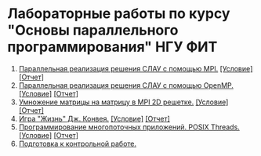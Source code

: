# Лабораторные работы по курсу "Основы параллельного программирования" НГУ ФИТ
1. [Параллельная реализация решения СЛАУ с помощью MPI.](https://github.com/DronovDen/Parallel_programming_labs/tree/main/lab1) [[Условие]]() [[Отчет]](https://github.com/DronovDen/Parallel_programming_labs/blob/main/lab1/lab1_Dronov_20204.docx)
2. [Параллельная реализация решения СЛАУ с помощью OpenMP.](https://github.com/DronovDen/Parallel_programming_labs/tree/main/lab2) [[Условие]]() [[Отчет]](https://github.com/DronovDen/Parallel_programming_labs/blob/main/lab2/lab2_Dronov_20204.docx)
3. [Умножение матрицы на матрицу в MPI 2D решетке.](https://github.com/DronovDen/Parallel_programming_labs/tree/main/lab3) [[Условие]]() [[Отчет]](https://github.com/DronovDen/Parallel_programming_labs/blob/main/lab3/lab3_Dronov_20204.docx)
4. [Игра "Жизнь" Дж. Конвея.](https://github.com/DronovDen/Parallel_programming_labs/tree/main/lab4) [[Условие]]() [[Отчет]](https://github.com/DronovDen/Parallel_programming_labs/blob/main/lab4/lab4_Dronov_20204.docx)
5. [Программирование многопоточных приложений. POSIX Threads.](https://github.com/DronovDen/Parallel_programming_labs/tree/main/lab5) [[Условие]]() [[Отчет]](https://github.com/DronovDen/Parallel_programming_labs/blob/main/lab5/lab5_Dronov_20204.docx)
6. [Подготовка к контрольной работе.](https://github.com/DronovDen/Parallel_programming_labs/tree/main/practice)